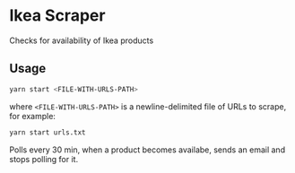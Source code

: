 # Ikea Scraper

Checks for availability of Ikea products

## Usage

```sh
yarn start <FILE-WITH-URLS-PATH>
```

where `<FILE-WITH-URLS-PATH>` is a newline-delimited file of URLs to scrape, for example:

```sh
yarn start urls.txt
```

Polls every 30 min, when a product becomes availabe, sends an email and stops polling for it.